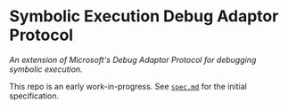 # Symbolic Execution Debug Adaptor Protocol
*An extension of Microsoft's Debug Adaptor Protocol for debugging symbolic execution.*

This repo is an early work-in-progress. See [`spec.md`](./spec.md) for the initial specification.
